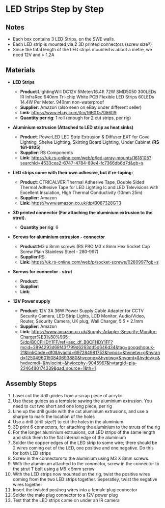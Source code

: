 # LED Strips Step by Step

## Notes
- Each box contains 3 LED Strips, on the SWE walls.
- Each LED strip is mounted via 2 3D printed connectors (screw size?)
- Since the total length of the LED strips mounted is about a metre, we need 12V and > 1.2A

## Materials 
- **LED Strips**
  - **Product**:LightingWill DC12V 5Meter/16.4ft 72W SMD5050 300LEDs IR InfraRed 940nm Tri-chip White PCB Flexible LED Strips 60LEDs 14.4W Per Meter. 940nm non-waterproof
  - **Supplier**: Amazon (also seen on eBay under different seller)
  - **Link**: https://www.ebay.com/itm/166015708609
  - **Quantity per rig**: 1 roll (enough for 2 cut strips, per rig)
      
- **Aluminium extrusion (Attached to LED strip as heat sinks)**
  - **Product**: PowerLED LED Strip Extrusion & Diffuser EXT for Cove Lighting, Shelve Lighting, Skirting Board Lighting, Under Cabinet (**RS 161-8105**)
  - **Supplier**: RS Components
  - **Link**: https://uk.rs-online.com/web/p/led-array-mounts/1618105?searchId=4533cea2-6747-4784-89e4-fc7366db6d7d&gb=s
    
- **LED strips come with their own adhesive, but if re-taping:**
  - **Product**: CTRICALVER Thermal Adhesive Tape, Double Sided Thermal Adhesive Tape for LED Lighting Ic and LED Televisions with Excellent Insulation, High Thermal Conductivity (10mm 25m)
  - **Supplier**: Amazon
  - **Link**: https://www.amazon.co.uk/dp/B087328GT3
   
- **3D printed connector (For attaching the aluminium extrusion to the strut).**
  - **Quantity per rig**: 6
 
- **Screws for aluminium extrusion - connector** 
  - **Product**:M3 x 8mm screws (RS PRO M3 x 8mm Hex Socket Cap Screw Plain Stainless Steel - 280-997)
  - **Supplier**:RS
  - **Link**: https://uk.rs-online.com/web/p/socket-screws/0280997?gb=s
 
- **Screws for connector - strut**
  - **Product**:
  - **Supplier**:
  - **Link**:
 
- **12V Power supply**
  - **Product**: 12V 3A 36W Power Supply Cable Adapter for CCTV Security Camera, LED Strip Lights, LCD Monitor, Audio/Video, Router, Security Camera, UK plug, Wall Charger, 5.5 * 2.1mm
  - **Supplier**: Amazon
  - **Link**: https://www.amazon.co.uk/Supply-Adapter-Security-Monitor-Charger%E3%80%905-5/dp/B0CFHDY1FF/ref=asc_df_B0CFHDY1FF?mcid=3894293d68f43f799d6263dd5d646d34&tag=googshopuk-21&linkCode=df0&hvadid=697284981752&hvpos=&hvnetw=g&hvrand=12504960150840693880&hvpone=&hvptwo=&hvqmt=&hvdev=c&hvdvcmdl=&hvlocint=&hvlocphy=9045997&hvtargid=pla-2246480174339&gad_source=1&th=1

## Assembly Steps
1. Laser cut the drill guides from a scrap piece of acrylic
2. Use these guides as a template sawing the aluminium extrusion. You need to cut two short and one long piece, per rig
3. Line up the drill guide with the cut aluminium extrusions, and use a sharpie to mark the location of the holes
4. Use a drill (drill size?) to cut the holes in the aluminium. 
5. 3D print 6 connectors, for attaching the aluminium to the struts of the rig
6. For the longer aluminium extrusions, cut LED strips of the same length and stick them to the flat internal edge of the aluminium
7. Solder the copper edges of the LED strip to some wire; there should be 2 wires coming out of the LED, one positive and one negative. Do this for both LED strips
9. Screw in the connectors to the aluminium using M3 X 8mm screws.
10. With the aluminium attached to the connector, screw in the connector to the strut T bolt using a M5 x 5mm screw
11. With the LED strips now mounted on the rig, twist the positive wires coming from the two LED strips together. Seperatley, twist the negative wires together
12. Insert the twisted pos/neg wires into a female plug connector
13. Solder the male plug connector to a 12V power plug
14. Test that the LED strips come on under an IR camera
